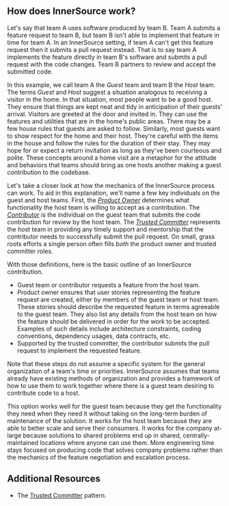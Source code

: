 ## How does InnerSource work?

Let's say that team A uses software produced by team B.
Team A submits a feature request to team B, but team B isn't able to implement that feature in time for team A.
In an InnerSource setting, if team A can't get this feature request then it submits a pull request instead.
That is to say team A implements the feature directly in team B's software and submits a pull request with the code changes.
Team B partners to review and accept the submitted code.

In this example, we call team A the _Guest_ team and team B the _Host_ team.
The terms _Guest_ and _Host_ suggest a situation analogous to receiving a visitor in the home.
In that situation, most people want to be a good host.
They ensure that things are kept neat and tidy in anticipation of their guests' arrival.
Visitors are greeted at the door and invited in.
They can use the features and utilities that are in the home's public areas.
There may be a few house rules that guests are asked to follow.
Similarly, most guests want to show respect for the home and their host.
They're careful with the items in the house and follow the rules for the duration of their stay.
They may hope for or expect a return invitation as long as they've been courteous and polite.
These concepts around a home visit are a metaphor for the attitude and behaviors that teams should bring as one hosts another making a guest contribution to the codebase.

Let's take a closer look at how the mechanics of the InnerSource process can work.
To aid in this explanation, we'll name a few key individuals on the guest and host teams.
First, the [_Product Owner_](https://github.com/InnerSourceCommons/InnerSourceLearningPath/blob/master/product-owner/01-opening-article.md) determines what functionality the host team is willing to accept as a contribution.
The [_Contributor_](https://github.com/InnerSourceCommons/InnerSourceLearningPath/blob/master/contributor/01-introduction-article.md) is the individual on the guest team that submits the code contribution for review by the host team.
The [_Trusted Committer_](https://github.com/InnerSourceCommons/InnerSourceLearningPath/blob/master/trusted-committer/01-introduction.md) represents the host team in providing any timely support and mentorship that the contributor needs to successfully submit the pull request.
On small, grass roots efforts a single person often fills _both_ the product owner and trusted committer roles.

With those definitions, here is the basic outline of an InnerSource contribution.

* Guest team or contributor requests a feature from the host team.
* Product owner ensures that user stories representing the feature request are created, either by members of the guest team or host team.
These stories should describe the requested feature in terms agreeable to the guest team.
They also list any details from the host team on how the feature should be delivered in order for the work to be accepted.
Examples of such details include architecture constraints, coding conventions, dependency usages, data contracts, etc.
* Supported by the trusted committer, the contributor submits the pull request to implement the requested feature.

Note that these steps do not assume a specific system for the general organization of a team's time or priorities. InnerSource assumes that teams already have existing methods of organization and provides a framework of how to use them to work together where there is a guest team desiring to contribute code to a host.

This option works well for the guest team because they get the functionality they need when they need it without taking on the long-term burden of maintenance of the solution.
It works for the host team because they are able to better scale and serve their consumers.
It works for the company at-large because solutions to shared problems end up in shared, centrally-maintained locations where anyone can use them.
More engineering time stays focused on producing code that solves company problems rather than the mechanics of the feature negotiation and escalation process.

## Additional Resources

* The [Trusted Committer](https://github.com/InnerSourceCommons/InnerSourcePatterns/blob/master/project-roles/trusted-committer.md) pattern.
